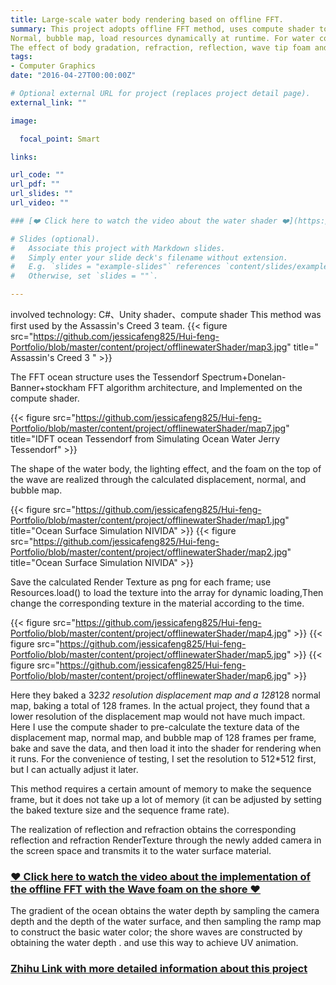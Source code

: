 ```yaml
---
title: Large-scale water body rendering based on offline FFT.
summary: This project adopts offline FFT method, uses compute shader to calculate FFT waveform, and pre-computes and renders a series of displacement,
Normal, bubble map, load resources dynamically at runtime. For water coloring, the unity shader under the default pipeline is used to realize the water
The effect of body gradation, refraction, reflection, wave tip foam and shore waves.
tags:
- Computer Graphics
date: "2016-04-27T00:00:00Z"

# Optional external URL for project (replaces project detail page).
external_link: ""

image:

  focal_point: Smart

links:

url_code: ""
url_pdf: ""
url_slides: ""
url_video: ""

### [❤️ Click here to watch the video about the water shader ❤️](https://v.youku.com/v_show/id_XNTEzNTA5MjgxMg==.html)

# Slides (optional).
#   Associate this project with Markdown slides.
#   Simply enter your slide deck's filename without extension.
#   E.g. `slides = "example-slides"` references `content/slides/example-slides.md`.
#   Otherwise, set `slides = ""`.

---
```


involved technology: C#、Unity shader、compute shader
This method was first used by the Assassin's Creed 3 team.
{{< figure src="https://github.com/jessicafeng825/Hui-feng-Portfolio/blob/master/content/project/offlinewaterShader/map3.jpg" title=" Assassin's Creed 3 " >}}

The FFT ocean structure uses the Tessendorf Spectrum+Donelan-Banner+stockham FFT algorithm architecture, and Implemented on the compute shader. 

{{< figure src="https://github.com/jessicafeng825/Hui-feng-Portfolio/blob/master/content/project/offlinewaterShader/map7.jpg" title="IDFT ocean Tessendorf from Simulating Ocean Water Jerry Tessendorf" >}}

The shape of the water body, the lighting effect, and the foam on the top of the wave are realized through the calculated displacement, normal, and bubble map.

{{< figure src="https://github.com/jessicafeng825/Hui-feng-Portfolio/blob/master/content/project/offlinewaterShader/map1.jpg" title="Ocean Surface Simulation NIVIDA" >}}
{{< figure src="https://github.com/jessicafeng825/Hui-feng-Portfolio/blob/master/content/project/offlinewaterShader/map2.jpg" title="Ocean Surface Simulation NIVIDA" >}}

Save the calculated Render Texture as png for each frame; use Resources.load() to load the texture into the array for dynamic loading,Then change the corresponding texture in the material according to the time.


{{< figure src="https://github.com/jessicafeng825/Hui-feng-Portfolio/blob/master/content/project/offlinewaterShader/map4.jpg" >}}
{{< figure src="https://github.com/jessicafeng825/Hui-feng-Portfolio/blob/master/content/project/offlinewaterShader/map5.jpg"  >}}
{{< figure src="https://github.com/jessicafeng825/Hui-feng-Portfolio/blob/master/content/project/offlinewaterShader/map6.jpg"  >}}

Here they baked a 32*32 resolution displacement map and a 128*128 normal map, baking a total of 128 frames. In the actual project, they found that a lower resolution of the displacement map would not have much impact. Here I use the compute shader to pre-calculate the texture data of the displacement map, normal map, and bubble map of 128 frames per frame, bake and save the data, and then load it into the shader for rendering when it runs. For the convenience of testing, I set the resolution to 512*512 first, but I can actually adjust it later.

This method requires a certain amount of memory to make the sequence frame, but it does not take up a lot of memory (it can be adjusted by setting the baked texture size and the sequence frame rate).

The realization of reflection and refraction obtains the corresponding reflection and refraction RenderTexture through the newly added camera in the screen space and transmits it to the water surface material.

### [❤️ Click here to watch the video about the implementation of the offline FFT with the Wave foam on the shore ❤️](https://v.youku.com/v_show/id_XNTEzNTk5NDEwMA==.html?spm=a2hbt.13141534.1_2.d_2&scm=20140719.manual.114461.video_XNTEzNTk5NDEwMA==)

The gradient of the ocean obtains the water depth by sampling the camera depth and the depth of the water surface, and then sampling the ramp map to construct the basic water color; the shore waves are constructed by obtaining the water depth . and use this way to achieve UV animation.


### [Zhihu Link with more detailed information about this project](https://zhuanlan.zhihu.com/p/351455975)

